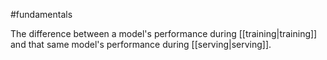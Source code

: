 #fundamentals

The difference between a model&#39;s performance during
[[training|training]] and that same model&#39;s performance during
[[serving|serving]].

